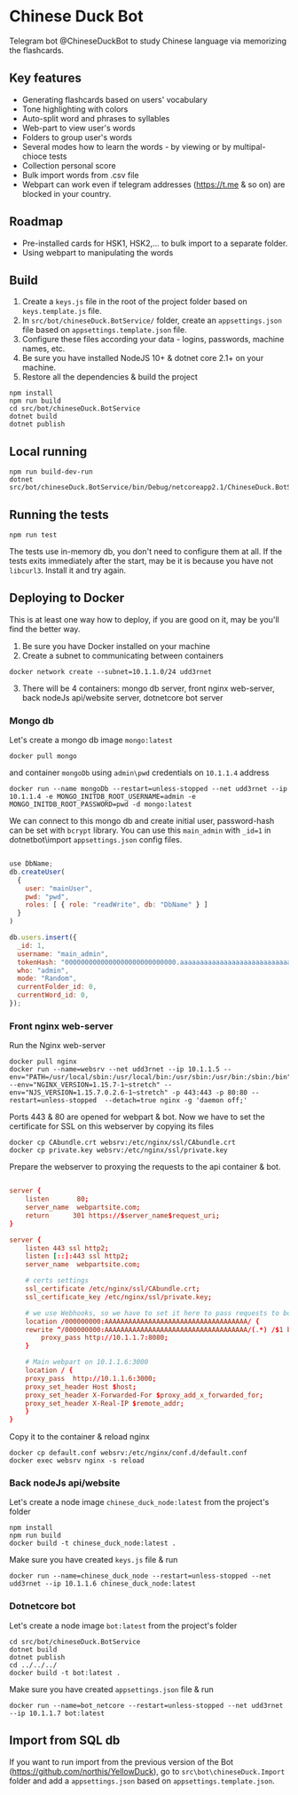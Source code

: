 # Chinese Duck Bot

Telegram bot @ChineseDuckBot to study Chinese language via memorizing the flashcards.

## Key features

- Generating flashcards based on users' vocabulary
- Tone highlighting with colors
- Auto-split word and phrases to syllables
- Web-part to view user's words
- Folders to group user's words
- Several modes how to learn the words - by viewing or by multipal-chioce tests
- Collection personal score
- Bulk import words from .csv file
- Webpart can work even if telegram addresses (https://t.me & so on) are blocked in your country.

## Roadmap

- Pre-installed cards for HSK1, HSK2,... to bulk import to a separate folder.
- Using webpart to manipulating the words

## Build

1. Create a `keys.js` file in the root of the project folder based on `keys.template.js` file.
2. In `src/bot/chineseDuck.BotService/` folder, create an `appsettings.json` file based on `appsettings.template.json` file.
3. Configure these files according your data - logins, passwords, machine names, etc.
4. Be sure you have installed NodeJS 10+ & dotnet core 2.1+ on your machine.
5. Restore all the dependencies & build the project

```
npm install
npm run build
cd src/bot/chineseDuck.BotService
dotnet build
dotnet publish
```

## Local running

```
npm run build-dev-run
dotnet src/bot/chineseDuck.BotService/bin/Debug/netcoreapp2.1/ChineseDuck.BotService.dll
```

## Running the tests

```
npm run test
```

The tests use in-memory db, you don't need to configure them at all. If the tests exits immediately after the start, may be it is because you have not `libcurl3`. Install it and try again.

## Deploying to Docker

This is at least one way how to deploy, if you are good on it, may be you'll find the better way.

1. Be sure you have Docker installed on your machine
2. Create a subnet to communicating between containers

```
docker network create --subnet=10.1.1.0/24 udd3rnet
```

3. There will be 4 containers: mongo db server, front nginx web-server, back nodeJs api/website server, dotnetcore bot server

### Mongo db

Let's create a mongo db image `mongo:latest`

```
docker pull mongo
```

and container `mongoDb` using `admin\pwd` credentials on `10.1.1.4` address

```
docker run --name mongoDb --restart=unless-stopped --net udd3rnet --ip 10.1.1.4 -e MONGO_INITDB_ROOT_USERNAME=admin -e MONGO_INITDB_ROOT_PASSWORD=pwd -d mongo:latest
```

We can connect to this mongo db and create initial user, password-hash can be set with `bcrypt` library.
You can use this `main_admin` with `_id=1` in dotnetbot\import `appsettings.json` config files.

```js

use DbName;
db.createUser(
  {
    user: "mainUser",
    pwd: "pwd",
    roles: [ { role: "readWrite", db: "DbName" } ]
  }
)

db.users.insert({
  _id: 1,
  username: "main_admin",
  tokenHash: "0000000000000000000000000000.aaaaaaaaaaaaaaaaaaaaaaaaaaaaaaa",
  who: "admin",
  mode: "Random",
  currentFolder_id: 0,
  currentWord_id: 0,
});

```

### Front nginx web-server

Run the Nginx web-server

```
docker pull nginx
docker run --name=websrv --net udd3rnet --ip 10.1.1.5 --env="PATH=/usr/local/sbin:/usr/local/bin:/usr/sbin:/usr/bin:/sbin:/bin" --env="NGINX_VERSION=1.15.7-1~stretch" --env="NJS_VERSION=1.15.7.0.2.6-1~stretch" -p 443:443 -p 80:80 --restart=unless-stopped  --detach=true nginx -g 'daemon off;'
```

Ports 443 & 80 are opened for webpart & bot.
Now we have to set the certificate for SSL on this webserver by copying its files

```
docker cp CAbundle.crt websrv:/etc/nginx/ssl/CAbundle.crt
docker cp private.key websrv:/etc/nginx/ssl/private.key
```

Prepare the webserver to proxying the requests to the api container & bot.

```conf

server {
    listen       80;
    server_name  webpartsite.com;
    return      301 https://$server_name$request_uri;
}

server {
    listen 443 ssl http2;
    listen [::]:443 ssl http2;
    server_name  webpartsite.com;

    # certs settings
    ssl_certificate /etc/nginx/ssl/CAbundle.crt;
    ssl_certificate_key /etc/nginx/ssl/private.key;

    # we use Webhooks, so we have to set it here to pass requests to bot on 10.1.1.7:8080
    location /000000000:AAAAAAAAAAAAAAAAAAAAAAAAAAAAAAAAAAAA/ {
	rewrite ^/000000000:AAAAAAAAAAAAAAAAAAAAAAAAAAAAAAAAAAAA/(.*) /$1 break;
        proxy_pass http://10.1.1.7:8080;
    }

    # Main webpart on 10.1.1.6:3000
    location / {
	proxy_pass  http://10.1.1.6:3000;
	proxy_set_header Host $host;
	proxy_set_header X-Forwarded-For $proxy_add_x_forwarded_for;
	proxy_set_header X-Real-IP $remote_addr;
    }
}
```

Copy it to the container & reload nginx

```
docker cp default.conf websrv:/etc/nginx/conf.d/default.conf
docker exec websrv nginx -s reload
```

### Back nodeJs api/website

Let's create a node image `chinese_duck_node:latest` from the project's folder

```
npm install
npm run build
docker build -t chinese_duck_node:latest .
```

Make sure you have created `keys.js` file & run

```
docker run --name=chinese_duck_node --restart=unless-stopped --net udd3rnet --ip 10.1.1.6 chinese_duck_node:latest
```

### Dotnetcore bot

Let's create a node image `bot:latest` from the project's folder

```
cd src/bot/chineseDuck.BotService
dotnet build
dotnet publish
cd ../../../
docker build -t bot:latest .
```

Make sure you have created `appsettings.json` file & run

```
docker run --name=bot_netcore --restart=unless-stopped --net udd3rnet --ip 10.1.1.7 bot:latest
```

## Import from SQL db

If you want to run import from the previous version of the Bot (https://github.com/northis/YellowDuck), go to `src\bot\chineseDuck.Import` folder and add a `appsettings.json` based on `appsettings.template.json`.
